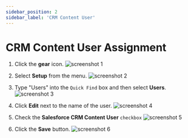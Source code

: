 ```yaml
---
sidebar_position: 2
sidebar_label: 'CRM Content User'
---
```


# CRM Content User Assignment

1. Click the **gear** icon.
![screenshot 1](/img/home.png)

1. Select **Setup** from the menu.
![screenshot 2](/img/gear_menu.png)

1. Type "Users" into the `Quick Find` box and then select **Users**.
![screenshot 3](/img/quick_find_users.png)

1. Click **Edit** next to the name of the user.
![screenshot 4](/img/users_home.png)

1. Check the **Salesforce CRM Content User** `checkbox`
![screenshot 5](/img/user_crm_content_checkbox.png)

1. Click the **Save** button.
![screenshot 6](/img/user_edit.png)

